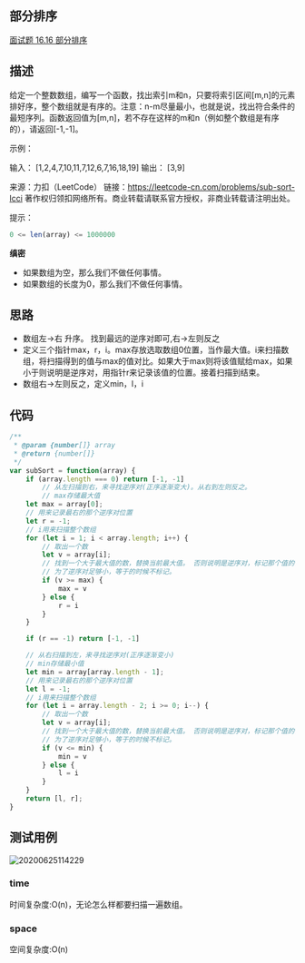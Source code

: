 ## 部分排序
[面试题 16.16 部分排序](https://leetcode-cn.com/problems/sub-sort-lcci/)

## 描述
给定一个整数数组，编写一个函数，找出索引m和n，只要将索引区间[m,n]的元素排好序，整个数组就是有序的。注意：n-m尽量最小，也就是说，找出符合条件的最短序列。函数返回值为[m,n]，若不存在这样的m和n（例如整个数组是有序的），请返回[-1,-1]。

示例：

输入： [1,2,4,7,10,11,7,12,6,7,16,18,19]
输出： [3,9]

来源：力扣（LeetCode）
链接：https://leetcode-cn.com/problems/sub-sort-lcci
著作权归领扣网络所有。商业转载请联系官方授权，非商业转载请注明出处。

提示：
```js
0 <= len(array) <= 1000000
```

**缜密**
- 如果数组为空，那么我们不做任何事情。
- 如果数组的长度为0，那么我们不做任何事情。


## 思路

- 数组左->右 升序。 找到最远的逆序对即可,右->左则反之
- 定义三个指针max，r，i。max存放选取数组0位置，当作最大值。i来扫描数组，将扫描得到的值与max的值对比。如果大于max则将该值赋给max，如果小于则说明是逆序对，用指针r来记录该值的位置。接着扫描到结束。
- 数组右->左则反之，定义min，l，i

## 代码

```js
/**
 * @param {number[]} array
 * @return {number[]}
 */
var subSort = function(array) {
    if (array.length === 0) return [-1, -1]
        // 从左扫描到右，来寻找逆序对(正序逐渐变大)。从右到左则反之。
        // max存储最大值
    let max = array[0];
    // 用来记录最右的那个逆序对位置
    let r = -1;
    // i用来扫描整个数组
    for (let i = 1; i < array.length; i++) {
        // 取出一个数
        let v = array[i];
        // 找到一个大于最大值的数，替换当前最大值。 否则说明是逆序对，标记那个值的位置。 
        // 为了逆序对足够小，等于的时候不标记。
        if (v >= max) {
            max = v
        } else {
            r = i
        }
    }

    if (r == -1) return [-1, -1]

    // 从右扫描到左，来寻找逆序对(正序逐渐变小)
    // min存储最小值
    let min = array[array.length - 1];
    // 用来记录最右的那个逆序对位置
    let l = -1;
    // i用来扫描整个数组
    for (let i = array.length - 2; i >= 0; i--) {
        // 取出一个数
        let v = array[i];
        // 找到一个大于最大值的数，替换当前最大值。 否则说明是逆序对，标记那个值的位置。 
        // 为了逆序对足够小，等于的时候不标记。
        if (v <= min) {
            min = v
        } else {
            l = i
        }
    }
    return [l, r];
}
```

## 测试用例

![20200625114229](https://hzy-1301560453.cos.ap-shanghai.myqcloud.com/2020/pictures/20200625114229.png)

### time
时间复杂度:O(n)，无论怎么样都要扫描一遍数组。
### space
空间复杂度:O(n)